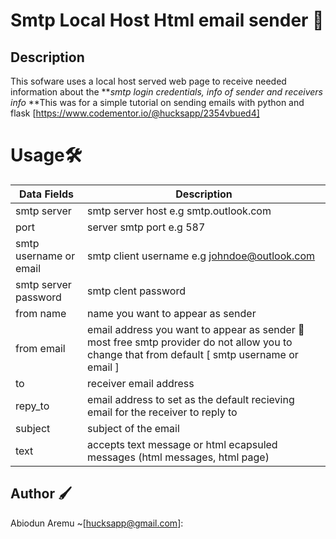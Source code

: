 # Smtp  Local Host Html email sender 📮

## Description
This sofware uses a local host served web page to receive needed information about the ***smtp login credentials, info of sender and receivers info*
**This was for a simple tutorial on sending emails with python and flask [https://www.codementor.io/@hucksapp/2354vbued4]


# Usage🛠

Data Fields              |        Description
-------------------------|---------------------------
smtp server              | smtp server host e.g smtp.outlook.com
port                     | server smtp port e.g 587
smtp username or email   | smtp client username e.g johndoe@outlook.com
smtp server password     | smtp clent password
from name                | name you want to appear as sender
from email               | email address you want to appear as sender 🚯 most free smtp provider do not allow you to change that from default [ smtp username or email  ]
to                       | receiver email address
repy_to                  | email address to set as the default recieving email for the receiver to reply to
subject                  | subject of the email
text                     | accepts text message or html ecapsuled messages (html messages, html page)

## Author 🖌
Abiodun Aremu ~[hucksapp@gmail.com]:



